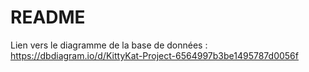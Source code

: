# README


Lien vers le diagramme de la base de données : 
https://dbdiagram.io/d/KittyKat-Project-6564997b3be1495787d0056f

